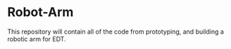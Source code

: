 # Robot-Arm
This repository will contain all of the code from prototyping, and building a robotic arm for EDT.

